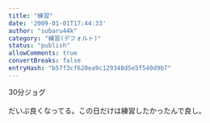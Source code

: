 ```yaml
---
title: "練習"
date: '2009-01-01T17:44:33'
author: "subaru44k"
category: "練習(デフォルト)"
status: "publish"
allowComments: true
convertBreaks: false
entryHash: "b57f3cf620ea9c129348d5e5f540d9b7"
---
```

30分ジョグ<br>
<br>
だいぶ良くなってる。この日だけは練習したかったんで良し。

